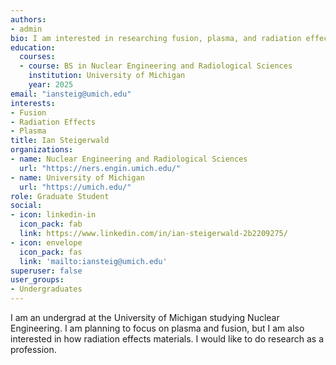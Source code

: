 ```yaml
---
authors:
- admin
bio: I am interested in researching fusion, plasma, and radiation effects on materials.
education:
  courses:
  - course: BS in Nuclear Engineering and Radiological Sciences
    institution: University of Michigan
    year: 2025
email: "iansteig@umich.edu"
interests:
- Fusion
- Radiation Effects
- Plasma
title: Ian Steigerwald
organizations:
- name: Nuclear Engineering and Radiological Sciences
  url: "https://ners.engin.umich.edu/"
- name: University of Michigan
  url: "https://umich.edu/"
role: Graduate Student
social:
- icon: linkedin-in
  icon_pack: fab
  link: https://www.linkedin.com/in/ian-steigerwald-2b2209275/
- icon: envelope
  icon_pack: fas
  link: 'mailto:iansteig@umich.edu'
superuser: false
user_groups:
- Undergraduates
---
```


I am an undergrad at the University of Michigan studying Nuclear Engineering. I am planning to focus on plasma and fusion, but I am also interested in how radiation effects materials. I would like to do research as a profession.
